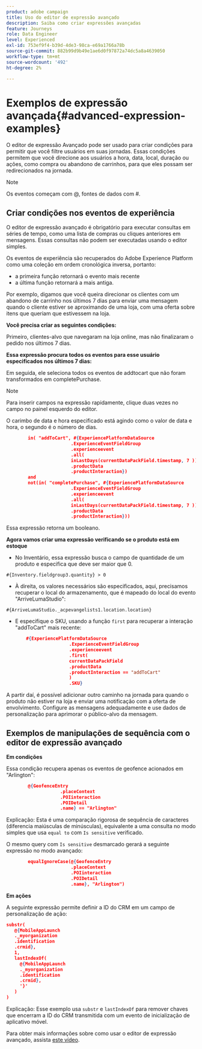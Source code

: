 ```yaml
---
product: adobe campaign
title: Uso do editor de expressão avançado
description: Saiba como criar expressões avançadas
feature: Journeys
role: Data Engineer
level: Experienced
exl-id: 753ef9f4-b39d-4de3-98ca-e69a1766a78b
source-git-commit: 882b99d9b49e1ae6d0f97872a74dc5a8a4639050
workflow-type: tm+mt
source-wordcount: '492'
ht-degree: 2%

---
```


# Exemplos de expressão avançada{#advanced-expression-examples}

O editor de expressão Avançado pode ser usado para criar condições para permitir que você filtre usuários em suas jornadas. Essas condições permitem que você direcione aos usuários a hora, data, local, duração ou ações, como compra ou abandono de carrinhos, para que eles possam ser redirecionados na jornada.

>[!NOTE]
>
>Os eventos começam com @, fontes de dados com #.

## Criar condições nos eventos de experiência

O editor de expressão avançado é obrigatório para executar consultas em séries de tempo, como uma lista de compras ou cliques anteriores em mensagens. Essas consultas não podem ser executadas usando o editor simples.

Os eventos de experiência são recuperados do Adobe Experience Platform como uma coleção em ordem cronológica inversa, portanto:

* a primeira função retornará o evento mais recente
* a última função retornará a mais antiga.

Por exemplo, digamos que você queira direcionar os clientes com um abandono de carrinho nos últimos 7 dias para enviar uma mensagem quando o cliente estiver se aproximando de uma loja, com uma oferta sobre itens que queriam que estivessem na loja.

**Você precisa criar as seguintes condições:**

Primeiro, clientes-alvo que navegaram na loja online, mas não finalizaram o pedido nos últimos 7 dias.

<!--**This expression looks for a specified value in a string value:**

`In (“addToCart”, #{field reference from experience event})`-->

**Essa expressão procura todos os eventos para esse usuário especificados nos últimos 7 dias:**

Em seguida, ele seleciona todos os eventos de addtocart que não foram transformados em completePurchase.

>[!NOTE]
>
>Para inserir campos na expressão rapidamente, clique duas vezes no campo no painel esquerdo do editor.

O carimbo de data e hora especificado está agindo como o valor de data e hora, o segundo é o número de dias.

```json
        in( "addToCart", #{ExperiencePlatformDataSource
                        .ExperienceEventFieldGroup
                        .experienceevent
                        .all(
                        inLastDays(currentDataPackField.timestamp, 7 ))
                        .productData
                        .productInteraction})
        and
        not(in( "completePurchase", #{ExperiencePlatformDataSource
                        .ExperienceEventFieldGroup
                        .experienceevent
                        .all(
                        inLastDays(currentDataPackField.timestamp, 7 ))
                        .productData
                        .productInteraction}))
```

Essa expressão retorna um booleano.

**Agora vamos criar uma expressão verificando se o produto está em estoque**

* No Inventário, essa expressão busca o campo de quantidade de um produto e especifica que deve ser maior que 0.

`#{Inventory.fieldgroup3.quantity} > 0`

* À direita, os valores necessários são especificados, aqui, precisamos recuperar o local do armazenamento, que é mapeado do local do evento &quot;ArriveLumaStudio&quot;:

`#{ArriveLumaStudio._acpevangelists1.location.location}`

* E especifique o SKU, usando a função `first` para recuperar a interação &quot;addToCart&quot; mais recente:

   ```json
       #{ExperiencePlatformDataSource
                       .ExperienceEventFieldGroup
                       .experienceevent
                       .first(
                       currentDataPackField
                       .productData
                       .productInteraction == "addToCart"
                       )
                       .SKU}
   ```

A partir daí, é possível adicionar outro caminho na jornada para quando o produto não estiver na loja e enviar uma notificação com a oferta de envolvimento. Configure as mensagens adequadamente e use dados de personalização para aprimorar o público-alvo da mensagem.

## Exemplos de manipulações de sequência com o editor de expressão avançado

**Em condições**

Essa condição recupera apenas os eventos de geofence acionados em &quot;Arlington&quot;:

```json
        @{GeofenceEntry
                    .placeContext
                    .POIinteraction
                    .POIDetail
                    .name} == "Arlington"
```

Explicação: Esta é uma comparação rigorosa de sequência de caracteres (diferencia maiúsculas de minúsculas), equivalente a uma consulta no modo simples que usa `equal to` com `Is sensitive` verificado.

O mesmo query com `Is sensitive` desmarcado gerará a seguinte expressão no modo avançado:

```json
        equalIgnoreCase(@{GeofenceEntry
                        .placeContext
                        .POIinteraction
                        .POIDetail
                        .name}, "Arlington")
```

**Em ações**

A seguinte expressão permite definir a ID do CRM em um campo de personalização de ação:

```json
substr(
   @{MobileAppLaunch
   ._myorganization
   .identification
   .crmid},
   1, 
   lastIndexOf(
     @{MobileAppLaunch
     ._myorganization
     .identification
     .crmid},
     '}'
   )
)
```

Explicação: Esse exemplo usa `substr` e `lastIndexOf` para remover chaves que encerram a ID do CRM transmitida com um evento de inicialização de aplicativo móvel.

Para obter mais informações sobre como usar o editor de expressão avançado, assista [este vídeo](https://experienceleague.adobe.com/docs/platform-learn/tutorials/journey-orchestration/create-a-journey.html).
